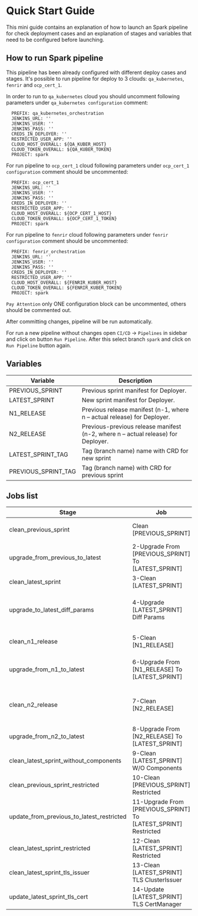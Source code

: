 # Quick Start Guide
This mini guide contains an explanation of how to launch an Spark pipeline for check deployment cases and an explanation of stages and variables that need to be configured before launching.

## How to run Spark pipeline
This pipeline has been already configured with different deploy cases and stages. 
It's possible to run pipeline for deploy to 3 clouds: `qa_kubernetes`, `fenrir` and `ocp_cert_1`. 

In order to run to `qa_kubernetes` cloud you should uncomment following parameters under `qa_kubernetes configuration` comment:
```
  PREFIX: qa_kubernetes_orchestration
  JENKINS_URL: ''
  JENKINS_USER: ''
  JENKINS_PASS: ''
  CREDS_IN_DEPLOYER: ''
  RESTRICTED_USER_APP: ''
  CLOUD_HOST_OVERALL: ${QA_KUBER_HOST}
  CLOUD_TOKEN_OVERALL: ${QA_KUBER_TOKEN}
  PROJECT: spark
```
For run pipeline to `ocp_cert_1` cloud following parameters under `ocp_cert_1 configuration` comment should be uncommented:
```
  PREFIX: ocp_cert_1
  JENKINS_URL: ''
  JENKINS_USER: ''
  JENKINS_PASS: ''
  CREDS_IN_DEPLOYER: ''
  RESTRICTED_USER_APP: ''
  CLOUD_HOST_OVERALL: ${OCP_CERT_1_HOST}
  CLOUD_TOKEN_OVERALL: ${OCP_CERT_1_TOKEN}
  PROJECT: spark
```
For run pipeline to `fenrir` cloud following parameters under `fenrir configuration` comment should be uncommented:
```
  PREFIX: fenrir_orchestration
  JENKINS_URL: ''
  JENKINS_USER: ''
  JENKINS_PASS: ''
  CREDS_IN_DEPLOYER: ''
  RESTRICTED_USER_APP: ''
  CLOUD_HOST_OVERALL: ${FENRIR_KUBER_HOST}
  CLOUD_TOKEN_OVERALL: ${FENRIR_KUBER_TOKEN}
  PROJECT: spark
```

`Pay Attention` only ONE configuration block can be uncommented, others should be commented out.



After committing changes, pipeline will be run automatically.

For run a new pipeline without changes open `CI/CD` -> `Pipelines` in sidebar and click on button `Run Pipeline`. After this select branch `spark` and click on `Run Pipeline` button again.

## Variables
<!-- markdownlint-disable line-length -->
| Variable                           | Description                                                                                            |
|------------------------------------|--------------------------------------------------------------------------------------------------------|
| PREVIOUS_SPRINT            | Previous sprint manifest for Deployer.                                                             |
| LATEST_SPRINT                 | New sprint manifest for Deployer.                                                                  |
| N1_RELEASE    | Previous release manifest (n-1, where n – actual release) for Deployer.                            |
| N2_RELEASE | Previous-previous release manifest (n-2, where n – actual release)  for Deployer.                  |
| LATEST_SPRINT_TAG                                | Tag (branch name) name with CRD for new sprint                                                         |
| PREVIOUS_SPRINT_TAG                            | Tag (branch name) with CRD for previous sprint                                                         |
<!-- markdownlint-enable line-length -->


## Jobs list
<!-- markdownlint-disable line-length -->
| Stage                                     | Job                                                             | Description                                                                                   |
|-------------------------------------------|-----------------------------------------------------------------|-----------------------------------------------------------------------------------------------|
| clean_previous_sprint                     | Clean [PREVIOUS_SPRINT]                                         | Clean Deploy job with previous sprint manifest.                                               | 
| upgrade_from_previous_to_latest           | 2-Upgrade From [PREVIOUS_SPRINT] To [LATEST_SPRINT]             | Rolling Update job to new manifest from previous sprint.                                      | 
| clean_latest_sprint                       | 3-Clean [LATEST_SPRINT]                                         | Clean Deploy with new manifest.                                                               |
| upgrade_to_latest_diff_params             | 4-Upgrade [LATEST_SPRINT] Diff Params                           | Rolling Update with same manifest from previous step, but with changed deployment parameters. | 
| clean_n1_release                          | 5-Clean [N1_RELEASE]                                            | Clean Deploy with previous release manifest.                                                  | 
| upgrade_from_n1_to_latest                 | 6-Upgrade From [N1_RELEASE] To [LATEST_SPRINT]                  | Rolling Update from previous release manifest to new manifest.                                |
| clean_n2_release                          | 7-Clean [N2_RELEASE]                                            | Clean Deploy with previous-previous release manifest (n-2, where n – actual release).         |
| upgrade_from_n2_to_latest                 | 8-Upgrade From [N2_RELEASE] To [LATEST_SPRINT]                  | Rolling Update to new manifest from n-2 manifest.                                             |
| clean_latest_sprint_without_components    | 9-Clean [LATEST_SPRINT] W/O Components                          | Clean Deploy with minimal set of parameters                                                   |
| clean_previous_sprint_restricted          | 10-Clean [PREVIOUS_SPRINT] Restricted                           | Restricted clean Deploy with previous manifest.                                               |
| update_from_previous_to_latest_restricted | 11-Upgrade From [PREVIOUS_SPRINT] To [LATEST_SPRINT] Restricted | Restricted update Deploy with new manifest.                                                   |
| clean_latest_sprint_restricted            | 12-Clean [LATEST_SPRINT] Restricted                             | Restricted clean Deploy with new manifest.                                                    | 
| clean_latest_sprint_tls_issuer            | 13-Clean [LATEST_SPRINT] TLS ClusterIssuer                      | Clean Deploy with tls issuer in ingress annotation                                            | 
| update_latest_sprint_tls_cert             | 14-Update [LATEST_SPRINT] TLS CertManager                       | Clean Deploy with certManagerInegration                                                       | 
<!-- markdownlint-enable line-length -->
